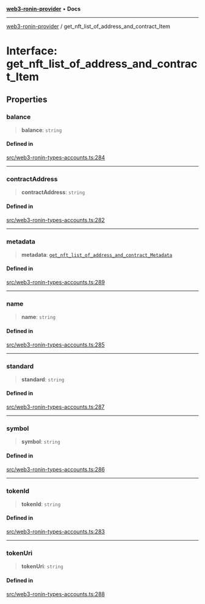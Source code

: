 [**web3-ronin-provider**](../README.md) • **Docs**

***

[web3-ronin-provider](../globals.md) / get\_nft\_list\_of\_address\_and\_contract\_Item

# Interface: get\_nft\_list\_of\_address\_and\_contract\_Item

## Properties

### balance

> **balance**: `string`

#### Defined in

[src/web3-ronin-types-accounts.ts:284](https://github.com/chuacw/web3-ronin-provider/blob/1a659b81d9c7d7afbced0ae2b11550f4f6c0a233/src/web3-ronin-types-accounts.ts#L284)

***

### contractAddress

> **contractAddress**: `string`

#### Defined in

[src/web3-ronin-types-accounts.ts:282](https://github.com/chuacw/web3-ronin-provider/blob/1a659b81d9c7d7afbced0ae2b11550f4f6c0a233/src/web3-ronin-types-accounts.ts#L282)

***

### metadata

> **metadata**: [`get_nft_list_of_address_and_contract_Metadata`](get_nft_list_of_address_and_contract_Metadata.md)

#### Defined in

[src/web3-ronin-types-accounts.ts:289](https://github.com/chuacw/web3-ronin-provider/blob/1a659b81d9c7d7afbced0ae2b11550f4f6c0a233/src/web3-ronin-types-accounts.ts#L289)

***

### name

> **name**: `string`

#### Defined in

[src/web3-ronin-types-accounts.ts:285](https://github.com/chuacw/web3-ronin-provider/blob/1a659b81d9c7d7afbced0ae2b11550f4f6c0a233/src/web3-ronin-types-accounts.ts#L285)

***

### standard

> **standard**: `string`

#### Defined in

[src/web3-ronin-types-accounts.ts:287](https://github.com/chuacw/web3-ronin-provider/blob/1a659b81d9c7d7afbced0ae2b11550f4f6c0a233/src/web3-ronin-types-accounts.ts#L287)

***

### symbol

> **symbol**: `string`

#### Defined in

[src/web3-ronin-types-accounts.ts:286](https://github.com/chuacw/web3-ronin-provider/blob/1a659b81d9c7d7afbced0ae2b11550f4f6c0a233/src/web3-ronin-types-accounts.ts#L286)

***

### tokenId

> **tokenId**: `string`

#### Defined in

[src/web3-ronin-types-accounts.ts:283](https://github.com/chuacw/web3-ronin-provider/blob/1a659b81d9c7d7afbced0ae2b11550f4f6c0a233/src/web3-ronin-types-accounts.ts#L283)

***

### tokenUri

> **tokenUri**: `string`

#### Defined in

[src/web3-ronin-types-accounts.ts:288](https://github.com/chuacw/web3-ronin-provider/blob/1a659b81d9c7d7afbced0ae2b11550f4f6c0a233/src/web3-ronin-types-accounts.ts#L288)
